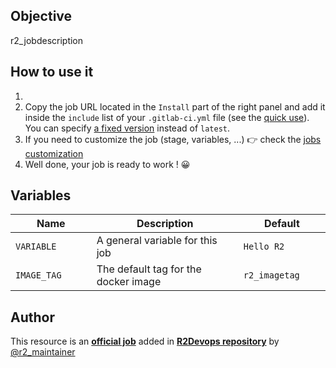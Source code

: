 ## Objective

r2_jobdescription

## How to use it

1. <Your steps>
1. Copy the job URL located in the `Install` part of the right panel and add it inside the `include` list of your `.gitlab-ci.yml` file (see the [quick use](https://docs.r2devops.io/get-started/use-templates/#use-a-template)). You can specify [a fixed version](https://docs.r2devops.io/get-started/use-templates/#versioning) instead of `latest`.
1. If you need to customize the job (stage, variables, ...) 👉 check the [jobs
   customization](https://docs.r2devops.io/get-started/use-templates/#job-templates-customization)
1. Well done, your job is ready to work ! 😀

## Variables

| Name | Description | Default |
| ---- | ----------- | ------- |
| `VARIABLE` <img width=100/> | A general variable for this job <img width=175/> | `Hello R2` <img width=100/> |
| `IMAGE_TAG` | The default tag for the docker image | `r2_imagetag` |

## Author
This resource is an **[official job](https://docs.r2devops.io/get-started/faq/#use-a-template)** added in [**R2Devops repository**](https://gitlab.com/r2devops/hub) by [@r2_maintainer](https://gitlab.com/r2_maintainer)
